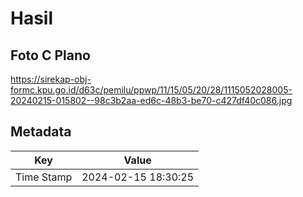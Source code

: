# Hasil

## Foto C Plano

https://sirekap-obj-formc.kpu.go.id/d63c/pemilu/ppwp/11/15/05/20/28/1115052028005-20240215-015802--98c3b2aa-ed6c-48b3-be70-c427df40c086.jpg


## Metadata

| Key        | Value               |
| ---------- | ------------------- |
| Time Stamp | 2024-02-15 18:30:25 |



